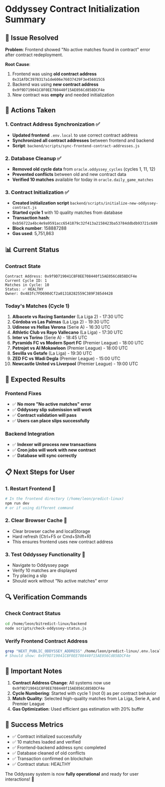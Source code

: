# Oddyssey Contract Initialization Summary

## 🎯 **Issue Resolved**

**Problem**: Frontend showed "No active matches found in contract" error after contract redeployment.

**Root Cause**: 
1. Frontend was using **old contract address** `0x31AfDC3978317a1de606e76037429F3e456015C6`
2. Backend was using **new contract address** `0x9f9D719041C8F0EE708440f15AE056Cd858DCF4e`
3. New contract was **empty** and needed initialization

## 🔧 **Actions Taken**

### **1. Contract Address Synchronization** ✅
- **Updated frontend** `.env.local` to use correct contract address
- **Synchronized all contract addresses** between frontend and backend
- **Script**: `backend/scripts/sync-frontend-contract-addresses.js`

### **2. Database Cleanup** ✅
- **Removed old cycle data** from `oracle.oddyssey_cycles` (cycles 1, 11, 12)
- **Prevented conflicts** between old and new contract data
- **Verified 10 matches** available for today in `oracle.daily_game_matches`

### **3. Contract Initialization** ✅
- **Created initialization script** `backend/scripts/initialize-new-oddyssey-contract.js`
- **Started cycle 1** with 10 quality matches from database
- **Transaction hash**: `0xb56722a4bc4e9a9591acc6541879c32f413a2158423ba53784ddbdb93721c689`
- **Block number**: 158887288
- **Gas used**: 5,751,863

## 📊 **Current Status**

### **Contract State**
```
Contract Address: 0x9f9D719041C8F0EE708440f15AE056Cd858DCF4e
Current Cycle ID: 1
Matches in Cycle: 10
Status: ✅ HEALTHY
Owner: 0x483fc7FD690dCf2a01318282559C389F385d4428
```

### **Today's Matches (Cycle 1)**
1. **Albacete vs Racing Santander** (La Liga 2) - 17:30 UTC
2. **Córdoba vs Las Palmas** (La Liga 2) - 19:30 UTC
3. **Udinese vs Hellas Verona** (Serie A) - 16:30 UTC
4. **Athletic Club vs Rayo Vallecano** (La Liga) - 17:30 UTC
5. **Inter vs Torino** (Serie A) - 18:45 UTC
6. **Pyramids FC vs Modern Sport FC** (Premier League) - 18:00 UTC
7. **Petrojet vs Al Mokawloon** (Premier League) - 18:00 UTC
8. **Sevilla vs Getafe** (La Liga) - 19:30 UTC
9. **ZED FC vs Wadi Degla** (Premier League) - 15:00 UTC
10. **Newcastle United vs Liverpool** (Premier League) - 19:00 UTC

## 🎉 **Expected Results**

### **Frontend Fixes**
- ✅ **No more "No active matches" error**
- ✅ **Oddyssey slip submission will work**
- ✅ **Contract validation will pass**
- ✅ **Users can place slips successfully**

### **Backend Integration**
- ✅ **Indexer will process new transactions**
- ✅ **Cron jobs will work with new contract**
- ✅ **Database will sync correctly**

## 📋 **Next Steps for User**

### **1. Restart Frontend** 🔄
```bash
# In the frontend directory (/home/leon/predict-linux)
npm run dev
# or if using different command
```

### **2. Clear Browser Cache** 🧹
- Clear browser cache and localStorage
- Hard refresh (Ctrl+F5 or Cmd+Shift+R)
- This ensures frontend uses new contract address

### **3. Test Oddyssey Functionality** 🧪
- Navigate to Oddyssey page
- Verify 10 matches are displayed
- Try placing a slip
- Should work without "No active matches" error

## 🔍 **Verification Commands**

### **Check Contract Status**
```bash
cd /home/leon/bitredict-linux/backend
node scripts/check-oddyssey-status.js
```

### **Verify Frontend Contract Address**
```bash
grep "NEXT_PUBLIC_ODDYSSEY_ADDRESS" /home/leon/predict-linux/.env.local
# Should show: 0x9f9D719041C8F0EE708440f15AE056Cd858DCF4e
```

## 🚨 **Important Notes**

1. **Contract Address Change**: All systems now use `0x9f9D719041C8F0EE708440f15AE056Cd858DCF4e`
2. **Cycle Numbering**: Started with cycle 1 (not 0) as per contract behavior
3. **Match Quality**: Selected high-quality matches from La Liga, Serie A, and Premier League
4. **Gas Optimization**: Used efficient gas estimation with 20% buffer

## 🎯 **Success Metrics**

- ✅ Contract initialized successfully
- ✅ 10 matches loaded and verified
- ✅ Frontend-backend address sync completed
- ✅ Database cleaned of old conflicts
- ✅ Transaction confirmed on blockchain
- ✅ Contract status: HEALTHY

The Oddyssey system is now **fully operational** and ready for user interactions! 🚀


